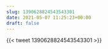 ```yaml
---
slug: 1390628824543543301
date: 2021-05-07 11:25:23+00:00
draft: false
---
```


{{< tweet 1390628824543543301 >}}

